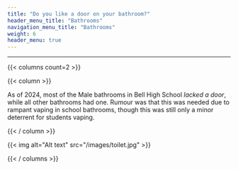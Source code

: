 ```yaml
---
title: "Do you like a door on your bathroom?"
header_menu_title: "Bathrooms"
navigation_menu_title: "Bathrooms"
weight: 6
header_menu: true
---
```


---

{{< columns count=2 >}}

{{< column >}}

As of 2024, most of the Male bathrooms in Bell High School *lacked a door*, while all other bathrooms had one. Rumour was that this was needed due to rampant vaping in school bathrooms, though this was still only a minor deterrent for students vaping.

{{< / column >}}

{{< img alt="Alt text" src="/images/toilet.jpg"  >}}

{{< / columns >}}





